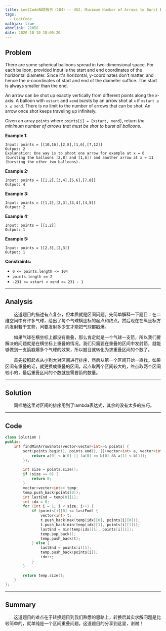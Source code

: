 ```yaml
---
title: LeetCode解题报告（184）-- 452. Minimum Number of Arrows to Burst Balloons
tags:
  - LeetCode
mathjax: true
abbrlink: 22058
date: 2020-10-10 18:00:20
---
```


## Problem

There are some spherical balloons spread in two-dimensional space. For each balloon, provided input is the start and end coordinates of the horizontal diameter. Since it's horizontal, y-coordinates don't matter, and hence the x-coordinates of start and end of the diameter suffice. The start is always smaller than the end.

An arrow can be shot up exactly vertically from different points along the x-axis. A balloon with `xstart` and `xend` bursts by an arrow shot at `x` if `xstart ≤ x ≤ xend`. There is no limit to the number of arrows that can be shot. An arrow once shot keeps traveling up infinitely.

Given an array `points` where `points[i] = [xstart, xend]`, return *the minimum number of arrows that must be shot to burst all balloons*.

<!-- more -->

**Example 1:**

```
Input: points = [[10,16],[2,8],[1,6],[7,12]]
Output: 2
Explanation: One way is to shoot one arrow for example at x = 6 (bursting the balloons [2,8] and [1,6]) and another arrow at x = 11 (bursting the other two balloons).
```

**Example 2:**

```
Input: points = [[1,2],[3,4],[5,6],[7,8]]
Output: 4
```

**Example 3:**

```
Input: points = [[1,2],[2,3],[3,4],[4,5]]
Output: 2
```

**Example 4:**

```
Input: points = [[1,2]]
Output: 1
```

**Example 5:**

```
Input: points = [[2,3],[2,3]]
Output: 1
```

**Constraints:**

- `0 <= points.length <= 104`
- `points.length == 2`
- `-231 <= xstart < xend <= 231 - 1`

------

## Analysis

&emsp;&emsp;这道题目的描述有点复杂，但本质就是区间问题。先简单解释一下题目：在二维空间中有许多气球，给出了每个气球横坐标的起点和终点。然后现在在纵坐标方向发射若干支箭，问要发射多少支才能把气球都戳爆。

&emsp;&emsp;如果气球在横坐标上都没有重叠，那么肯定就是一个气球一支箭，所以我们要解决的问题就是在横坐标上重叠的情况。我们只需要在重叠的区间中发射箭，就能够做到一支箭戳爆多个气球的效果，所以题目就转化为求重叠区间的个数了。

&emsp;&emsp;首先按照起点从小到大对区间进行排序，然后从第一个区间开始一直找。如果区间有重叠的话，就更换成重叠的区间，起点取两个区间较大的，终点取两个区间较小的，最后重叠区间的个数就是需要箭的数量。

------

## Solution

&emsp;&emsp;同样地这里对区间的排序用到了lambda表达式，其余的没有太多的技巧。

------

## Code

```c++
class Solution {
public:
    int findMinArrowShots(vector<vector<int>>& points) {
        sort(points.begin(), points.end(), [](vector<int> a, vector<int> b) {
            return a[0] < b[0] || (a[0] == b[0] && a[1] < b[1]);
        });
        
        int size = points.size();
        if (size == 0) {
            return 0;
        }
        vector<vector<int>> temp;
        temp.push_back(points[0]);
        int lastEnd = temp[0][1];
        int idx = 0;
        for (int i = 1; i < size; i++) {
            if (points[i][0] <= lastEnd) {
                vector<int> t;
                t.push_back(max(temp[idx][0], points[i][0]));
                t.push_back(min(temp[idx][1], points[i][1]));
                lastEnd = min(temp[idx][1], points[i][1]);
                temp.pop_back();
                temp.push_back(t);
            } else {
                lastEnd = points[i][1];
                temp.push_back(points[i]);
                idx++;
            }
        }
        
        return temp.size();
    }
};
```

------

## Summary

&emsp;&emsp;这道题目的难点在于转换题目到我们熟悉的思路上，转换后其实求解问题是比较简单的，就单纯是一个区间重叠问题。这道题目的分享到这里，谢谢！
